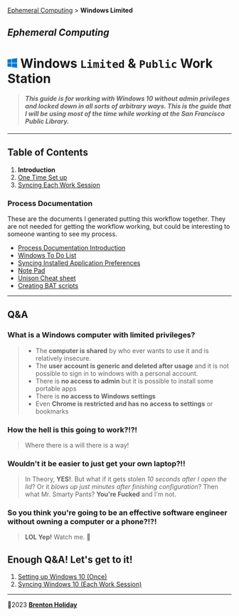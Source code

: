 [Ephemeral Computing](../../README.md) > **Windows Limited**

## *Ephemeral Computing*

# <img src="https://raw.githubusercontent.com/8rents/_/i/windows10-logoform.png" alt="Windows 11 Logo" style="zoom:25%;" />  **Windows `Limited` & `Public` Work Station**

> #### *This guide is for working with Windows 10 without admin privileges and locked down in all sorts of arbitrary ways. This is the guide that I will be using most of the time while working at the San Francisco Public Library.*

---

## Table of Contents

1. **Introduction**
2. [One Time Set up](setup.md)
3. [Syncing Each Work Session](sync.md)

### **Process Documentation**

These are the documents I generated putting this workflow together. They are not needed for getting the workflow working, but could be interesting to someone wanting to see my process.

- [Process Documentation Introduction](process/README.md)
- [Windows To Do List](process/todo.md)
- [Syncing Installed Application Preferences](process/installed-app-pref-sync.md)
- [Note Pad](process/notes.md)
- [Unison Cheat sheet](process/unison.md)
- [Creating BAT scripts](process/start-bat-development.md)

---

## Q&A

### What is a Windows computer with limited privileges?

> - The **computer is shared** by who ever wants to use it and is relatively insecure.
> - The **user account is generic and deleted after usage** and it is not possible to sign in to windows with a personal account.
> - There is **no access to admin** but it is possible to install some portable apps
> - There is **no access to Windows settings**
> - Even **Chrome is restricted and has no access to settings** or bookmarks

### How the hell is this going to work?!?!

> Where there is a will there is a way!

### Wouldn't it be easier to just get your own laptop?!!

> In Theory, **YES!**. But what if it gets stolen *10 seconds after I open the lid*? Or it *blows up just minutes after finishing configuration*? Then what Mr. Smarty Pants? **You're Fucked** and I'm not.

### So you think you're going to be an effective software engineer without owning a computer or a phone?!?!

> **LOL Yep!** Watch me. 👀

## Enough Q&A! Let's get to it!

1. [Setting up Windows 10 (Once)](setup.md)
2. [Syncing Windows 10 (Each Work Session)](sync.md)

---

🤍2023 **[Brenton Holiday](https://allmylinks.com/8rents)**
